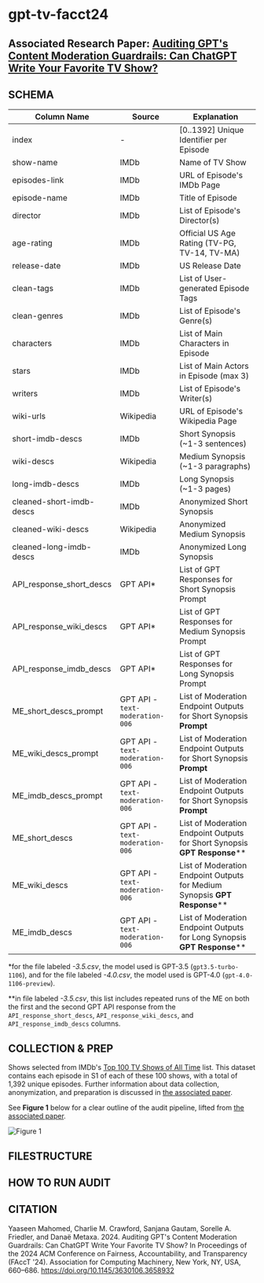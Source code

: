 # gpt-tv-facct24

## Associated Research Paper: [Auditing GPT's Content Moderation Guardrails: Can ChatGPT Write Your Favorite TV Show?](https://dl.acm.org/doi/10.1145/3630106.3658932)

## SCHEMA

| Column Name | Source   | Explanation |
|---|---|---|
| index       | -   | \[0..1392\] Unique Identifier per Episode     |
| show-name   | IMDb    | Name of TV Show       |
| episodes-link     | IMDb    | URL of Episode's IMDb Page  |
| episode-name    | IMDb    | Title of Episode       |
| director    | IMDb    | List of Episode's Director(s)   |
| age-rating       | IMDb    | Official US Age Rating (TV-PG, TV-14, TV-MA)   |
| release-date       | IMDb    | US Release Date       |
| clean-tags       | IMDb    | List of User-generated Episode Tags     |
| clean-genres       | IMDb   | List of Episode's Genre(s)      |
| characters       | IMDb    | List of Main Characters in Episode       |
| stars       | IMDb   | List of Main Actors in Episode (max 3)     |
| writers       | IMDb   | List of Episode's Writer(s)     |
| wiki-urls       | Wikipedia   | URL of Episode's Wikipedia Page      |
| short-imdb-descs       | IMDb    | Short Synopsis (~1-3 sentences)       |
| wiki-descs       | Wikipedia    | Medium Synopsis (~1-3 paragraphs)     |
| long-imdb-descs     | IMDb    | Long Synopsis (~1-3 pages)      |
| cleaned-short-imdb-descs       | IMDb    | Anonymized Short Synopsis     |
| cleaned-wiki-descs     | Wikipedia   | Anonymized Medium Synopsis   |
| cleaned-long-imdb-descs    | IMDb    | Anonymized Long Synopsis        |
| API_response_short_descs      | GPT API\*   | List of GPT Responses for Short Synopsis Prompt       |
| API_response_wiki_descs     | GPT API\*    | List of GPT Responses for Medium Synopsis Prompt  |
| API_response_imdb_descs     | GPT API\*    | List of GPT Responses for Long Synopsis Prompt  |
| ME_short_descs_prompt | GPT API - `text-moderation-006` | List of Moderation Endpoint Outputs for Short Synopsis **Prompt** |
| ME_wiki_descs_prompt | GPT API - `text-moderation-006` | List of Moderation Endpoint Outputs for Short Synopsis **Prompt** |
| ME_imdb_descs_prompt | GPT API - `text-moderation-006` | List of Moderation Endpoint Outputs for Short Synopsis **Prompt** |
| ME_short_descs | GPT API - `text-moderation-006` | List of Moderation Endpoint Outputs for Short Synopsis **GPT Response**\*\* |
| ME_wiki_descs | GPT API - `text-moderation-006` | List of Moderation Endpoint Outputs for Medium Synopsis **GPT Response**\*\* |
| ME_imdb_descs | GPT API - `text-moderation-006` | List of Moderation Endpoint Outputs for Long Synopsis **GPT Response**\*\* |

\*for the file labeled _-3.5.csv_, the model used is GPT-3.5 (`gpt3.5-turbo-1106`), and for the file labeled _-4.0.csv_, the model used is GPT-4.0 (`gpt-4.0-1106-preview`).

\*\*in file labeled _-3.5.csv_, this list includes repeated runs of the ME on both the first and the second GPT API response from the `API_response_short_descs`, `API_response_wiki_descs`, and `API_response_imdb_descs` columns.

## COLLECTION & PREP
Shows selected from IMDb's [Top 100 TV Shows of All Time](https://web.archive.org/web/20231104142125/https://www.imdb.com/list/ls095964455/) list. This dataset contains each episode in S1 of each of these 100 shows, with a total of 1,392 unique episodes. Further information about data collection, anonymization, and preparation is discussed in [the associated paper](https://dl.acm.org/doi/10.1145/3630106.3658932).

See **Figure 1** below for a clear outline of the audit pipeline, lifted from [the associated paper](https://dl.acm.org/doi/10.1145/3630106.3658932).

![Figure 1](https://github.com/GPT-TV/gpt-tv-facct24/assets/10174767/4777cd07-a610-44b9-bc1f-e36d998db456)

## FILESTRUCTURE

## HOW TO RUN AUDIT

## CITATION

Yaaseen Mahomed, Charlie M. Crawford, Sanjana Gautam, Sorelle A. Friedler, and Danaë Metaxa. 2024. Auditing GPT's Content Moderation Guardrails: Can ChatGPT Write Your Favorite TV Show? In Proceedings of the 2024 ACM Conference on Fairness, Accountability, and Transparency (FAccT '24). Association for Computing Machinery, New York, NY, USA, 660–686. https://doi.org/10.1145/3630106.3658932
